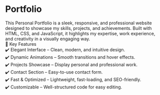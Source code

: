 # Portfolio
This Personal Portfolio is a sleek, responsive, and professional website designed to showcase my skills, projects, and achievements. Built with HTML, CSS, and JavaScript, it highlights my expertise, work experience, and creativity in a visually engaging way.<br>
🚀 Key Features <br>
✔️ Elegant Interface – Clean, modern, and intuitive design.<br>
✔️ Dynamic Animations – Smooth transitions and hover effects.<br>
✔️ Projects Showcase – Display personal and professional work.<br>
✔️ Contact Section – Easy-to-use contact form.<br>
✔️ Fast & Optimized – Lightweight, fast-loading, and SEO-friendly.<br>
✔️ Customizable – Well-structured code for easy editing.<br>
